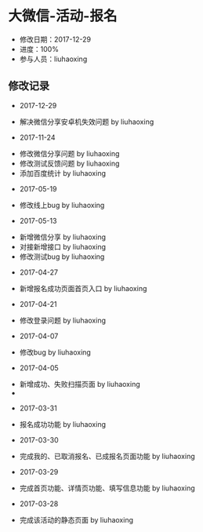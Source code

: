 # 大微信-活动-报名
- 修改日期：2017-12-29
- 进度：100%  
- 参与人员：liuhaoxing 

## 修改记录
- 2017-12-29
* 解决微信分享安卓机失效问题 by liuhaoxing

- 2017-11-24
* 修改微信分享问题 by liuhaoxing
* 修改测试反馈问题 by liuhaoxing
* 添加百度统计 by liuhaoxing

- 2017-05-19
* 修改线上bug by liuhaoxing

- 2017-05-13
* 新增微信分享 by liuhaoxing
* 对接新增接口 by liuhaoxing
* 修改测试bug by liuhaoxing

- 2017-04-27
* 新增报名成功页面首页入口 by liuhaoxing

- 2017-04-21
* 修改登录问题 by liuhaoxing

- 2017-04-07
* 修改bug by liuhaoxing

- 2017-04-05
* 新增成功、失败扫描页面 by liuhaoxing
* 
- 2017-03-31
* 报名成功功能 by liuhaoxing

- 2017-03-30
* 完成我的、已取消报名、已成报名页面功能 by liuhaoxing

- 2017-03-29
* 完成首页功能、详情页功能、填写信息功能 by liuhaoxing

- 2017-03-28
* 完成该活动的静态页面 by liuhaoxing


